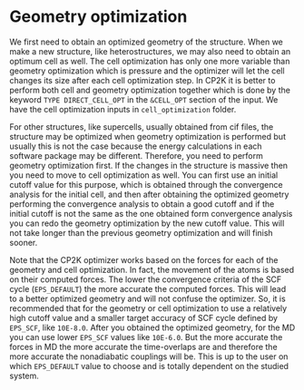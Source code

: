# Geometry optimization

We first need to obtain an optimized geometry of the structure. When we make a new structure, like heterostructures, we may also need to obtain an optimum cell as well. The cell 
optimization has only one more variable than geometry optimization which is pressure and the optimizer will let the cell changes its size after each cell optimization step. In 
CP2K it is better to perform both cell and geometry optimization together which is done by the keyword `TYPE DIRECT_CELL_OPT` in the  `&CELL_OPT` section of the input. We have the cell optimization inputs in `cell_optimization` folder.

For other structures, like supercells, usually obtained from cif files, the structure may be optimized when geometry optimization is performed but usually this is not the case 
because the energy calculations in each software package may be different. Therefore, you need to perform geometry optimization first. If the changes in the structure is massive
then you need to move to cell optimization as well. You can first use an initial cutoff value for this purpose, which is obtained through the convergence analysis for the initial
cell, and then after obtaining the optimized geometry performing the convergence analysis to obtain a good cutoff and if the initial cutoff is not the same as the one obtained 
form convergence analysis you can redo the geometry optimization by the new cutoff value. This will not take longer than the previous geometry optimization and will finish sooner. 

Note that the CP2K optimizer works based on the forces for each of the geometry and cell optimization. In fact, the movement of the atoms is based on their computed forces. The 
lower the convergence criteria of the SCF cycle (`EPS_DEFAULT`) the more accurate the computed forces. This will lead to a better optimized geometry and will not confuse the 
optimizer. So, it is recommended that for the geometry or cell optimization to use a relatively high cutoff value and a smaller target accuracy of SCF cycle defined by `EPS_SCF`, like `10E-8.0`. After you obtained the optimized 
geometry, for the MD you can use lower `EPS_SCF` values like `10E-6.0`. But the more accurate the forces in MD the more accurate the time-overlaps are and therefore the more accurate the nonadiabatic couplings will be. This is up to the user on which `EPS_DEFAULT` value to choose and is totally dependent on the studied system.


